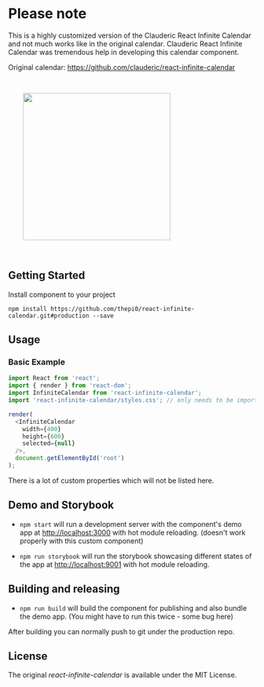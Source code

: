 # Please note

This is a highly customized version of the Clauderic React Infinite Calendar and not much works like in the original calendar. Clauderic React Infinite Calendar was tremendous help in developing this calendar component.

Original calendar: https://github.com/clauderic/react-infinite-calendar


<div style="padding:30px">
<img src="https://raw.githubusercontent.com/clauderic/react-infinite-calendar/master/.github/preview.gif" width="300" />
</div>

Getting Started
---------------

Install component to your project
```
npm install https://github.com/thepi0/react-infinite-calendar.git#production --save
```


Usage
------------
### Basic Example

```js
import React from 'react';
import { render } from 'react-dom';
import InfiniteCalendar from 'react-infinite-calendar';
import 'react-infinite-calendar/styles.css'; // only needs to be imported once

render(
  <InfiniteCalendar
    width={400}
    height={600}
    selected={null}
  />,
  document.getElementById('root')
);
```
There is a lot of custom properties which will not be listed here.

## Demo and Storybook

- `npm start` will run a development server with the component's demo app at [http://localhost:3000](http://localhost:3000) with hot module reloading. (doesn't work properly with this custom component)

- `npm run storybook` will run the storybook showcasing different states of the app at [http://localhost:9001](http://localhost:9001) with hot module reloading.


## Building and releasing

- `npm run build` will build the component for publishing and also bundle the demo app. (You might have to run this twice - some bug here)

After building you can normally push to git under the production repo.


License
---------
The original *react-infinite-calendar* is available under the MIT License.
